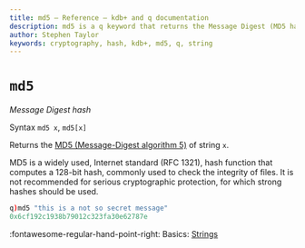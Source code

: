 ```yaml
---
title: md5 – Reference – kdb+ and q documentation
description: md5 is a q keyword that returns the Message Digest (MD5 hash) of a string.
author: Stephen Taylor
keywords: cryptography, hash, kdb+, md5, q, string
---
```

# `md5`

_Message Digest hash_



Syntax `md5 x`, `md5[x]` 

Returns the [MD5 (Message-Digest algorithm 5)](https://en.wikipedia.org/wiki/MD5) of string `x`. 

MD5 is a widely used, Internet standard (RFC 1321), hash function that computes a 128-bit hash, commonly used to check the integrity of files. It is not recommended for serious cryptographic protection, for which strong hashes should be used.
```q
q)md5 "this is a not so secret message"
0x6cf192c1938b79012c323fa30e62787e
```


:fontawesome-regular-hand-point-right: 
Basics: [Strings](../basics/strings.md)